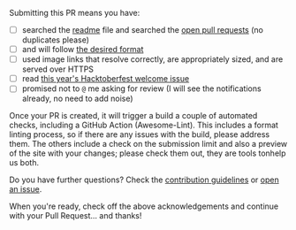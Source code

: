 Submitting this PR means you have:

- [ ] searched the [readme][readme-url] file and searched the [open pull requests][pr-url] (no duplicates please)
- [ ] and will follow [the desired format][format-url]
- [ ] used image links that resolve correctly, are appropriately sized, and are served over HTTPS
- [ ] read [this year's Hacktoberfest welcome issue](https://github.com/edm00se/awesome-board-games/issues/269)
- [ ] promised not to `@` me asking for review (I will see the notifications already, no need to add noise)

Once your PR is created, it will trigger a build a couple of automated checks, including a GitHub Action (Awesome-Lint). This includes a format linting process, so if there are any issues with the build, please address them. The others include a check on the submission limit and also a preview of the site with your changes; please check them out, they are tools tonhelp us both.

Do you have further questions? Check the [contribution guidelines][contributing-url] or [open an issue][new-issue-url].

When you're ready, check off the above acknowledgements and continue with your Pull Request... and thanks!

[pr-url]: https://github.com/edm00se/awesome-board-games/pulls
[readme-url]: https://github.com/edm00se/awesome-board-games/edit/main/readme.md
[format-url]: https://github.com/edm00se/awesome-board-games/blob/main/formatting.md
[contributing-url]: https://github.com/edm00se/awesome-board-games/blob/main/contributing.md
[new-issue-url]: https://github.com/edm00se/awesome-board-games/issues/new
